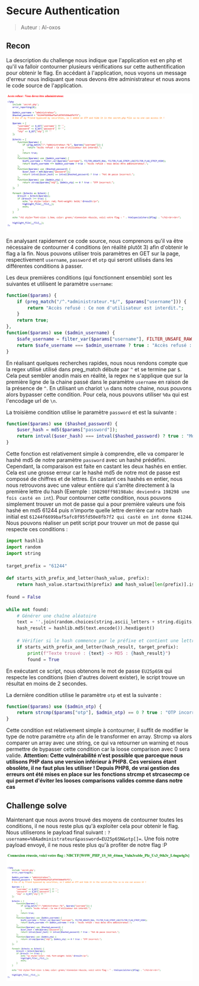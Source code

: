 # Secure Authentication
> Auteur : Al-oxos

## Recon

La description du challenge nous indique que l'application est en php et qu'il va falloir contourner plusieurs vérifications sur cette authentification pour obtenir le flag.
En accédant à l'application, nous voyons un message d'erreur nous indiquant que nous devons être administrateur et nous avons le code source de l'application.

![Page d'accueil](accueil.png)

En analysant rapidement ce code source, nous comprenons qu'il va être nécessaire de contourner 4 conditions (en réalité plutôt 3) afin d'obtenir le flag a la fin.
Nous pouvons utiliser trois paramètres en GET sur la page, respectivement `username`, `password` et `otp` qui seront utilisés dans les différentes conditions à passer.

Les deux premières conditions (qui fonctionnent ensemble) sont les suivantes et utilisent le paramètre `username`: 

```php
function($params) {
    if (preg_match("/^.*administrateur.*$/", $params["username"])) {
        return "Accès refusé : Ce nom d'utilisateur est interdit.";
    }
    return true;
},
function($params) use ($admin_username) {
    $safe_username = filter_var($params["username"], FILTER_UNSAFE_RAW, FILTER_FLAG_STRIP_LOW|FILTER_FLAG_STRIP_HIGH);
    return $safe_username === $admin_username ? true : "Accès refusé : Vous devez être administrateur.";
}
```
En réalisant quelques recherches rapides, nous nous rendons compte que la regex utilisé utilisé dans preg_match débute par `^` et se termine par `$`.
Cela peut sembler anodin mais en réalité, la regex ne s'applique que sur la première ligne de la chaine passé dans le paramètre `username` en raison de la présence de `^`.
En utilisant un chariot `\n` dans notre chaine, nous pouvons alors bypasser cette condition. Pour cela, nous pouvons utiliser `%0a` qui est l'encodage url de `\n`.

La troisième condition utilise le paramètre `password` et est la suivante :

```php
function($params) use ($hashed_password) {
    $user_hash = md5($params["password"]);
    return intval($user_hash) === intval($hashed_password) ? true : "Mot de passe incorrect.";
}
```

Cette fonction est relativement simple à comprendre, elle va comparer le hashé md5 de notre paramètre `password` avec un hashé prédéfini. Cependant, la comparaison est faite en castant les deux hashés en entier. Cela est une grosse erreur car le hashé md5 de notre mot de passe est composé de chiffres et de lettres. En castant ces hashés en entier, nous nous retrouvons avec une valeur entière qui s'arrête directement à la première lettre du hash (Exemple : `198298ff98198abc deviendra 198298 une fois casté en int`). 
Pour contourner cette condition, nous pouvons simplement trouver un mot de passe qui a pour première valeurs une fois hashé en md5 61244 puis n'importe quelle lettre derrière car notre hash initial est `61244f6699baf5afc8f95fd50e8fb7f2 qui casté en int donne 61244`.
Nous pouvons réaliser un petit script pour trouver un mot de passe qui respecte ces conditions :

```python
import hashlib
import random
import string

target_prefix = "61244"

def starts_with_prefix_and_letter(hash_value, prefix):
    return hash_value.startswith(prefix) and hash_value[len(prefix)].isalpha()

found = False

while not found:
    # Générer une chaîne aléatoire
    text = ''.join(random.choices(string.ascii_letters + string.digits, k=8))
    hash_result = hashlib.md5(text.encode()).hexdigest()
    
    # Vérifier si le hash commence par le préfixe et contient une lettre derrière
    if starts_with_prefix_and_letter(hash_result, target_prefix):
        print(f"Texte trouvé : {text} -> MD5 : {hash_result}")
        found = True
```

En exécutant ce script, nous obtenons le mot de passe `EU25p6SN` qui respecte les conditions (bien d'autres doivent exister), le script trouve un résultat en moins de 2 secondes.

La dernière condition utilise le paramètre `otp` et est la suivante :

```php
function($params) use ($admin_otp) {
    return strcmp($params["otp"], $admin_otp) == 0 ? true : "OTP incorrect.";
}
```
Cette condition est relativement simple à contourner, il suffit de modifier le type de notre paramètre `otp` afin de le transformer en array.
Strcmp va alors comparer un array avec une string, ce qui va retourner un warning et nous permettre de bypasser cette condition car la loose comparison avec 0 sera valide.
**Attention: Cette vulnérabilité n'est possible que parceque nous utilisons PHP dans une version inférieur à PHP8. Ces versions étant obsolète, il ne faut plus les utiliser ! Depuis PHP8, de vrai gestion des erreurs ont été mises en place sur les fonctions strcmp et strcasecmp ce qui permet d'éviter les looses comparisons valides comme dans notre cas**

## Challenge solve

Maintenant que nous avons trouvé des moyens de contourner toutes les conditions, il ne nous reste plus qu'à exploiter cela pour obtenir le flag.
Nous utiliserons le payload final suivant : `?username=%0Aadministrateur&password=EU25p6SN&otp[]=`.
Une fois notre payload envoyé, il ne nous reste plus qu'à profiter de notre flag :P

![flag](flag.png)